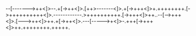 --[------->++<]>--.+[->++<]>.[++>-------<]>.+[->+++<]>+.++++++++.[->++++++++++<]>.------------.>++++++++++.[->+++<]>++..--[-->+++<]>.[--->++<]>++.+[->++<]>.---[----->+<]>-.+++[->+++<]>++.++++++++.+++++.
